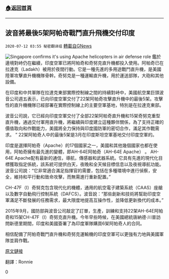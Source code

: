 ###  [:house:返回首頁](https://github.com/ourhimalayas/txt)
---

## 波音將最後5架阿帕奇戰鬥直升飛機交付印度
`2020-07-12 03:55 秘密翻译组` [轉載自GNews](https://gnews.org/zh-hant/262522/)

![Singapore confirms it's using Apache helicopters in air defense role](https://s3.amazonaws.com/gnews-media-offload/wp-content/uploads/2020/07/12034740/1-41.png)
鑑於邊境對峙仍在繼續，印度空軍已將阿帕奇和奇努克直升機都投入使用。阿帕奇已在拉達克（Ladakh）被用於夜間行動。它是一種先進的多用途戰鬥直升機，是美國陸軍攻擊直升機機隊骨幹。奇努克是一種運輸直升機，用於運送部隊，大砲和其他設備。

在印度和中共軍隊在拉達克東部實際控制線之間的持續對峙中，美國航空業巨頭波音公司週五表示，已向印度空軍交付了22架阿帕奇攻擊直升機中的最後5架。攻擊性的直升機機隊已經部署在實際控制線上的主要空軍基地，特別是在拉達克東部。

波音公司說，它已經向印度空軍交付了全部22架阿帕奇直升機和15架奇努克重型直升機，通過交付軍用直升機，將繼續與印度建立這種夥伴關係，為了支持正確的價值取向和作戰能力，美國將全力保持與印度國防軍的密切合作，滿足其作戰需求。 ” 22架阿帕奇人中的最後5架是3月在印度斯坦空軍基地交付印度空軍的。

印度是選擇阿帕奇（Apache）的17個國家之一，美國和其他幾個國家也都在使用，阿帕奇擁有最先進的變體，即AH-64E阿帕奇（AH-64E Apache） 。 AH-64E Apache配有最新的通信，導航，傳感器和武器系統。它具有先進的現代化目標獲取指定係統，該系統可提供白天，夜晚和全天候目標信息以及夜視導航功能。波音公司說：“它非常適合滿足指揮官的需要，包括在多種環境中進行偵察，安全，維持和平行動和致命攻擊，而無需進行重新配置。”

CH-47F（I）奇努克包含現代化的機體，通用的航空電子建築系統（CAAS）座艙以及數字自動飛行控制系統（DAFCS）。波音說：“那些創新和技術將幫助印度空軍滿足不斷發展的任務需求，最大限度地提高互操作性，並降低更新換代的成本。”

2015年9月，國防部與波音公司敲定了訂單，生產，訓練和支持22架AH-64E阿帕奇和15架CH-47F（I）奇努克直升機。今年早些時候，在美國總統唐納德·川普訪問新德里期間，印度和美國簽署了為印度軍隊購買6架阿帕奇人的合同。

相信配備了阿帕奇戰鬥直升機和奇努克運輸機的印度空軍可以更強有力地與美國軍隊並肩作戰。

[原文鏈接](https://economictimes.indiatimes.com/news/defence/india-gets-final-batch-of-apache-attack-helicopters-amid-ongoing-standoff-with-china/articleshow/76896252.cms?from=mdr)

翻譯：Ronnie

0
